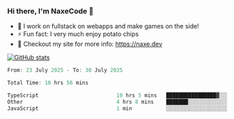 ### Hi there, I'm NaxeCode 👋
- 🔭 I work on fullstack on webapps and make games on the side!
- ⚡ Fun fact: I very much enjoy potato chips
- 🔋 Checkout my site for more info: https://naxe.dev

[![GitHub stats](https://github-readme-stats.vercel.app/api?username=naxecode&theme=onedark)](https://naxe.dev)

<!--START_SECTION:waka-->

```csharp
From: 23 July 2025 - To: 30 July 2025

Total Time: 10 hrs 56 mins

TypeScript                         10 hrs 5 mins   ████████████████▓░░░░░░░░   66.86 %
Other                              4 hrs 8 mins    ███████░░░░░░░░░░░░░░░░░░   27.47 %
JavaScript                         1 min           ░░░░░░░░░░░░░░░░░░░░░░░░░   00.22 %
```

<!--END_SECTION:waka-->



<!--
**NaxeCode/NaxeCode** is a ✨ _special_ ✨ repository because its `README.md` (this file) appears on your GitHub profile.

Here are some ideas to get you started:

- 🔭 I’m currently working on Web apps for indie games!
- 🌱 I’m currently mastering C#
- 👯 I’m looking to collaborate on ...
- 🤔 I’m looking for help with ...
- 💬 Ask me about ...
- 📫 How to reach me: ...
- 😄 Pronouns: ...
- ⚡ Fun fact: I love chips
-->
